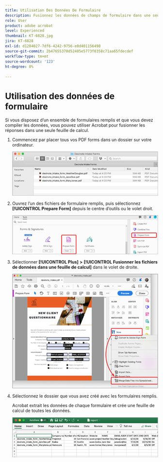 ```yaml
---
title: Utilisation Des Données De Formulaire
description: Fusionnez les données de champs de formulaire dans une seule feuille de calcul dans Acrobat
role: User
product: adobe acrobat
level: Experienced
thumbnail: KT-6828.jpg
jira: KT-6828
exl-id: d1284027-7df6-4242-9756-e0d401156498
source-git-commit: 2b47655370d52405e5773f0358c71aa65fdecdef
workflow-type: tm+mt
source-wordcount: '123'
ht-degree: 0%

---
```


# Utilisation des données de formulaire

Si vous disposez d’un ensemble de formulaires remplis et que vous devez compiler les données, vous pouvez utiliser Acrobat pour fusionner les réponses dans une seule feuille de calcul.

1. Commencez par placer tous vos PDF forms dans un dossier sur votre ordinateur.

   ![Données de formulaire, étape 1](../assets/FormData_1.png)

1. Ouvrez l’un des fichiers de formulaire remplis, puis sélectionnez **[!UICONTROL Prepare Form]** depuis le centre d’outils ou le volet droit.

   ![Données de formulaire, étape 2](../assets/FormData_2.png)

1. Sélectionner **[!UICONTROL Plus]** **>** **[!UICONTROL Fusionner les fichiers de données dans une feuille de calcul]** dans le volet de droite.

   ![Données de formulaire, étape 3](../assets/FormData_3.png)

1. Sélectionnez le dossier que vous avez créé avec les formulaires remplis.

   Acrobat extrait les données de chaque formulaire et crée une feuille de calcul de toutes les données.

   ![Données de formulaire, étape 4](../assets/FormData_4.png)
